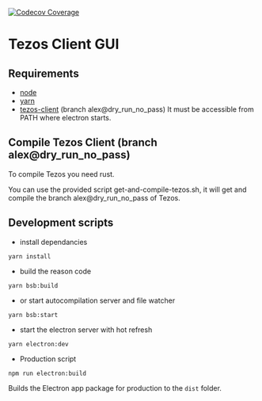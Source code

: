 [![Codecov Coverage](https://img.shields.io/codecov/c/gitlab/nomadic-labs/ref-wallet/coverage.svg?style=flat-square)](https://codecov.io/gl/nomadic-labs/ref-wallet/)

Tezos Client GUI
===========================================================================

## Requirements

* [node](https://nodejs.org)
* [yarn](https://yarnpkg.com)
* [tezos-client](https://gitlab.com/tezos/tezos) (branch alex@dry_run_no_pass)
  It must be accessible from PATH where electron starts.

## Compile Tezos Client (branch alex@dry_run_no_pass)

To compile Tezos you need rust.

You can use the provided script get-and-compile-tezos.sh, it will get and compile the branch alex@dry_run_no_pass of Tezos.

## Development scripts

* install dependancies

`yarn install`

* build the reason code

`yarn bsb:build`

* or start autocompilation server and file watcher

`yarn bsb:start`

* start the electron server with hot refresh

`yarn electron:dev`

* Production script

`npm run electron:build`

Builds the Electron app package for production to the `dist` folder.
